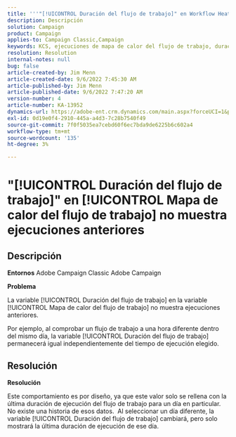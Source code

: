 ```yaml
---
title: '''"[!UICONTROL Duración del flujo de trabajo]" en Workflow Heatmap no muestra ejecuciones anteriores"'
description: Descripción
solution: Campaign
product: Campaign
applies-to: Campaign Classic,Campaign
keywords: KCS, ejecuciones de mapa de calor del flujo de trabajo, duración del flujo de trabajo, ejecuciones pasadas, Adobe Campaign
resolution: Resolution
internal-notes: null
bug: false
article-created-by: Jim Menn
article-created-date: 9/6/2022 7:45:30 AM
article-published-by: Jim Menn
article-published-date: 9/6/2022 7:47:20 AM
version-number: 4
article-number: KA-13952
dynamics-url: https://adobe-ent.crm.dynamics.com/main.aspx?forceUCI=1&pagetype=entityrecord&etn=knowledgearticle&id=026920e0-b72d-ed11-9db1-0022480866ad
exl-id: 0d19e0f4-2910-445a-a4d3-7c28b7540f49
source-git-commit: 7f0f5035ea7cebd60f6ec7bda9de6225b6c602a4
workflow-type: tm+mt
source-wordcount: '135'
ht-degree: 3%

---
```


# &quot;[!UICONTROL Duración del flujo de trabajo]&quot; en [!UICONTROL Mapa de calor del flujo de trabajo] no muestra ejecuciones anteriores

## Descripción


<b>Entornos</b>
Adobe Campaign Classic Adobe Campaign

<b>Problema</b>

La variable [!UICONTROL Duración del flujo de trabajo] en la variable [!UICONTROL Mapa de calor del flujo de trabajo] no muestra ejecuciones anteriores.

Por ejemplo, al comprobar un flujo de trabajo a una hora diferente dentro del mismo día, la variable [!UICONTROL Duración del flujo de trabajo] permanecerá igual independientemente del tiempo de ejecución elegido.


## Resolución


<b>Resolución</b>

Este comportamiento es por diseño, ya que este valor solo se rellena con la última duración de ejecución del flujo de trabajo para un día en particular.
No existe una historia de esos datos. 
Al seleccionar un día diferente, la variable [!UICONTROL Duración del flujo de trabajo] cambiará, pero solo mostrará la última duración de ejecución de ese día.

